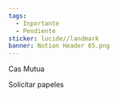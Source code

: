 ```yaml
---
tags:
  - Inportante
  - Pendiente
sticker: lucide//landmark
banner: Notion Header 65.png
---
```

 Cas Mutua 

Solicitar papeles 